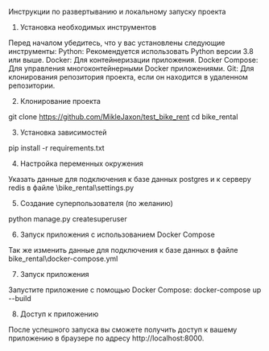 Инструкции по развертыванию и локальному запуску проекта

1. Установка необходимых инструментов

Перед началом убедитесь, что у вас установлены следующие инструменты:
Python: Рекомендуется использовать Python версии 3.8 или выше.
Docker: Для контейнеризации приложения.
Docker Compose: Для управления многоконтейнерными Docker приложениями.
Git: Для клонирования репозитория проекта, если он находится в удаленном репозитории.

2. Клонирование проекта

git clone https://github.com/MikleJaxon/test_bike_rent
cd bike_rental

3. Установка зависимостей

pip install -r requirements.txt

4. Настройка переменных окружения

Указать данные для подключения к базе данных postgres и к серверу redis в файле \bike_rental\settings.py

5. Создание суперпользователя (по желанию)

python manage.py createsuperuser

6. Запуск приложения с использованием Docker Compose

Так же изменить данные для подключения к базе данных в файле bike_rental\docker-compose.yml

7. Запуск приложения

Запустите приложение с помощью Docker Compose:
docker-compose up --build

8. Доступ к приложению

После успешного запуска вы сможете получить доступ к вашему приложению в браузере по адресу http://localhost:8000.
